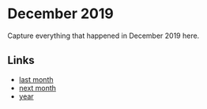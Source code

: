 # December 2019

Capture everything that happened in December 2019 here.

## Links
- [last month](calendar/months/2019-11.md)
- [next month](calendar/months/2020-01.md)
- [year](calendar/years/2019.md)